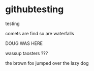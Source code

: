 # githubtesting
testing

comets are find so are waterfalls

DOUG WAS HERE


wassup taosters ???


the brown fox jumped over the lazy dog

